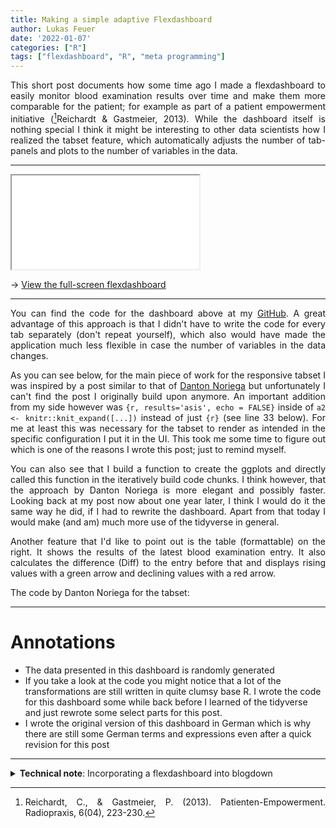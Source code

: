 ```yaml
---
title: Making a simple adaptive Flexdashboard
author: Lukas Feuer
date: '2022-01-07'
categories: ["R"]
tags: ["flexdashboard", "R", "meta programming"]
---
```



This short post documents how some time ago I made a flexdashboard to easily monitor blood examination results over time and make them more comparable for the patient; for example as part of a patient empowerment initiative ([^1]Reichardt & Gastmeier, 2013). While the dashboard itself is nothing special I think it might be interesting to other data scientists how I realized the tabset feature, which automatically adjusts the number of tab-panels and plots to the number of variables in the data. 

*** 

<style type="text/css">

p {
  text-align: justify;
}

.content .flexdashboard {
  height: 80vh;
  width: 780px;
  border-style:none;
  margin: 0px 0vw 0px;
  padding: 0px 0px;
}

</style>

<iframe class="flexdashboard" src="blood_dash.html"> </iframe>

&rarr; [View the full-screen flexdashboard](blood_dash.html)

*** 
You can find the code for the dashboard above at my [GitHub](https://github.com/lukasfeuer/flexdashboard_blood.git). A great advantage of this approach is that I didn't have to write the code for every tab separately (don't repeat yourself), which also would have made the application much less flexible in case the number of variables in the data changes. 

As you can see below, for the main piece of work for the responsive tabset I was inspired by a post similar to that of [Danton Noriega](https://github.com/dantonnoriega) but unfortunately I can't find the post I originally build upon anymore. An important addition from my side however was `{r, results='asis', echo = FALSE}` inside of `a2 <- knitr::knit_expand([...])` instead of just `{r}` (see line 33 below). For me at least this was necessary for the tabset to render as intended in the specific configuration I put it in the UI. This took me some time to figure out which is one of the reasons I wrote this post; just to remind myself. 

You can also see that I build a function to create the ggplots and directly called this function in the iteratively build code chunks. I think however, that the approach by Danton Noriega is more elegant and possibly faster. Looking back at my post now about one year later, I think I would do it the same way he did, if I had to rewrite the dashboard. Apart from that today I would make (and am) much more use of the tidyverse in general. 

Another feature that I'd like to point out is the table (formattable) on the right. It shows the results of the latest blood examination entry. It also calculates the difference (Diff) to the entry before that and displays rising values with a green arrow and declining values with a red arrow.

The code by Danton Noriega for the tabset:
<script src="https://gist.github.com/dantonnoriega/61559f39c06df92cca1f594bc63bcb8f.js"></script>

***

# Annotations
  <p>
    <ul>
      <li> The data presented in this dashboard is randomly generated </li> 
      <li> If you take a look at the code you might notice that a lot of the transformations are still written in quite clumsy base R. I wrote the code for this dashboard some while back before I learned of the tidyverse and just rewrote some select parts for this post.</li> 
      <li> I wrote the original version of this dashboard in German which is why there are still some German terms and expressions even after a quick revision for this post </li> 
    </ul>
  </p>

***

<details><summary><b>Technical note</b>: Incorporating a flexdashboard into blogdown</summary>
  <p>
  A few days ago I read a post by [Benjamin Chang Sorensen](https://www.benjaminsorensen.me/post/libib-dashboard/) describing how to add a flexdashboard to a blogdown page (as seen above). He described a problem with the display of the tabset which I also observed, when the dashboard is confined to the custom width of the content (`max-width: 700px`). If the display of the dashboard is allowed to occupy more space, the tabset is displayed perfectly. 

Just as well as Benjamin Chang Sorensen describes it, I too had some problems referencing my flexdashboard in the beginning. The solution that worked for me was to create and render/knit the .Rmd document in the `/static/` folder, where I created a separate folder for the project. After rendering I copied the .html file directly into the `/content/post/<Making a simple adaptive flexdashboard>/` folder of the post. 

`html <iframe class="flexdashboard" src="blood_dash.html"> </iframe>`
  </p>
</details>

[^1]: Reichardt, C., & Gastmeier, P. (2013). Patienten-Empowerment. Radiopraxis, 6(04), 223-230.
